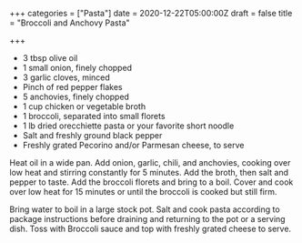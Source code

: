+++
categories = ["Pasta"]
date = 2020-12-22T05:00:00Z
draft = false
title = "Broccoli and Anchovy Pasta"

+++
* 3 tbsp olive oil 
* 1 small onion, finely chopped 
* 3 garlic cloves, minced 
* Pinch of red pepper flakes 
* 5 anchovies, finely chopped 
* 1 cup chicken or vegetable broth 
* 1 broccoli, separated into small florets 
* 1 lb dried orecchiette pasta or your favorite short noodle 
* Salt and freshly ground black pepper 
* Freshly grated Pecorino and/or Parmesan cheese, to serve

Heat oil in a wide pan. Add onion, garlic, chili, and anchovies, cooking over low heat and stirring constantly for 5 minutes. Add the broth, then salt and pepper to taste. Add the broccoli florets and bring to a boil. Cover and cook over low heat for 15 minutes or until the broccoli is cooked but still firm. 

Bring water to boil in a large stock pot. Salt and cook pasta according to package instructions before draining and returning to the pot or a serving dish. Toss with Broccoli sauce and top with freshly grated cheese to serve.